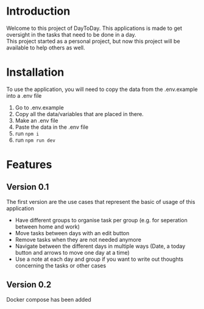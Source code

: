 # Introduction

Welcome to this project of DayToDay. This applications is made to get oversight in the tasks that need to be done in a day.  
This project started as a personal project, but now this project will be available to help others as well.

# Installation

To use the application, you will need to copy the data from the .env.example into a .env file

1. Go to .env.example
2. Copy all the data/variables that are placed in there.
3. Make an .env file
4. Paste the data in the .env file
5. run `npm i`
6. run `npm run dev`

# Features

## Version 0.1

The first version are the use cases that represent the basic of usage of this application

- Have different groups to organise task per group (e.g. for seperation between home and work)
- Move tasks between days with an edit button
- Remove tasks when they are not needed anymore
- Navigate between the different days in multiple ways (Date, a today button and arrows to move one day at a time)
- Use a note at each day and group if you want to write out thoughts concerning the tasks or other cases

## Version 0.2

Docker compose has been added
